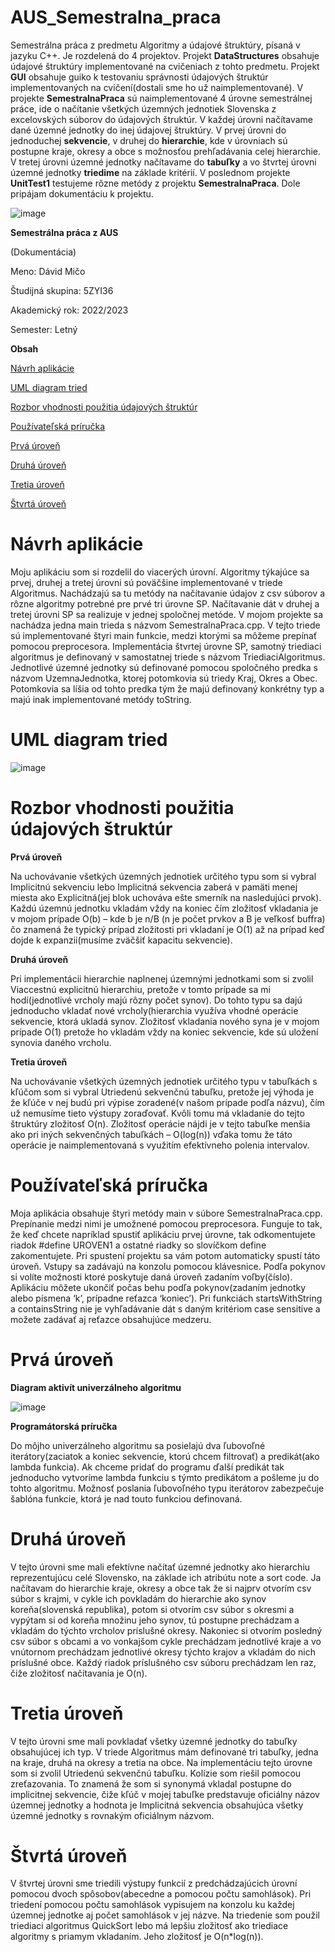 # AUS_Semestralna_praca

Semestrálna práca z predmetu Algoritmy a údajové štruktúry, písaná v jazyku C++. Je rozdelená do 4 projektov. Projekt **DataStructures** obsahuje údajové štruktúry implementované na cvičeniach z tohto predmetu. Projekt **GUI** obsahuje guiko k testovaniu správnosti údajových štruktúr implementovaných na cvičení(dostali sme ho už naimplementované). V projekte **SemestralnaPraca** sú naimplementované 4 úrovne semestrálnej práce, ide o načítanie všetkých územných jednotiek Slovenska z excelovských súborov do údajových štruktúr. V každej úrovni načítavame dané územné jednotky do inej údajovej štruktúry. V prvej úrovni do jednoduchej **sekvencie**, v druhej do **hierarchie**, kde v úrovniach sú postupne kraje, okresy a obce s možnosťou prehľadávania celej hierarchie. V tretej úrovni územné jednotky načítavame do **tabuľky** a vo štvrtej úrovni územné jednotky **triedime** na základe kritérií. V poslednom projekte **UnitTest1** testujeme rôzne metódy z projektu **SemestralnaPraca**. Dole pripájam dokumentáciu k projektu.

![image](https://github.com/Davone2564/AUS_Semestralna_praca/assets/45235000/fbac71cf-f3b4-4b3d-b1f4-536ed6ca09be)

**Semestrálna práca z AUS**

(Dokumentácia)

Meno: Dávid Mičo

Študijná skupina: 5ZYI36

Akademický rok: 2022/2023

Semester: Letný

**Obsah**

[Návrh aplikácie](#návrh-aplikácie)

[UML diagram tried](#uml-diagram-tried)

[Rozbor vhodnosti použitia údajových štruktúr](#rozbor-vhodnosti-použitia-údajových-štruktúr)

[Používateľská príručka](#používateľská-príručka)

[Prvá úroveň](#prvá-úroveň)

[Druhá úroveň](#druhá-úroveň)

[Tretia úroveň](#tretia-úroveň)

[Štvrtá úroveň](#štvrtá-úroveň)

# Návrh aplikácie

Moju aplikáciu som si rozdelil do viacerých úrovní. Algoritmy týkajúce sa prvej, druhej a tretej úrovni sú poväčšine implementované v triede Algoritmus. Nachádzajú sa tu metódy na načítavanie údajov z csv súborov a rôzne algoritmy potrebné pre prvé tri úrovne SP. Načítavanie dát v druhej a tretej úrovni SP sa realizuje v jednej spoločnej metóde. V mojom projekte sa nachádza jedna main trieda s názvom SemestralnaPraca.cpp. V tejto triede sú implementované štyri main funkcie, medzi ktorými sa môžeme prepínať pomocou preprocesora. Implementácia štvrtej úrovne SP, samotný triediaci algoritmus je definovaný v samostatnej triede s názvom TriediaciAlgoritmus. Jednotlivé územné jednotky sú definované pomocou spoločného predka s názvom UzemnaJednotka, ktorej potomkovia sú triedy Kraj, Okres a Obec. Potomkovia sa líšia od tohto predka tým že majú definovaný konkrétny typ a majú inak implementované metódy toString.

# UML diagram tried

![image](https://github.com/Davone2564/AUS_Semestralna_praca/assets/45235000/2f393662-6281-47bb-a933-31be525bf301)

# Rozbor vhodnosti použitia údajových štruktúr

**Prvá úroveň**

Na uchovávanie všetkých územných jednotiek určitého typu som si vybral Implicitnú sekvenciu lebo Implicitná sekvencia zaberá v pamäti menej miesta ako Explicitná(jej blok uchováva ešte smerník na nasledujúci prvok). Každú územnú jednotku vkladám vždy na koniec čím zložitosť vkladania je v mojom prípade O(b) – kde b je n/B (n je počet prvkov a B je veľkosť buffra) čo znamená že typický prípad zložitosti pri vkladaní je O(1) až na prípad keď dojde k expanzii(musíme zväčšiť kapacitu sekvencie).

**Druhá úroveň**

Pri implementácii hierarchie naplnenej územnými jednotkami som si zvolil Viaccestnú explicitnú hierarchiu, pretože v tomto prípade sa mi hodí(jednotlivé vrcholy majú rôzny počet synov). Do tohto typu sa dajú jednoducho vkladať nové vrcholy(hierarchia využíva vhodné operácie sekvencie, ktorá ukladá synov. Zložitosť vkladania nového syna je v mojom prípade O(1) pretože ho vkladám vždy na koniec sekvencie, kde sú uložení synovia daného vrcholu.

**Tretia úroveň**

Na uchovávanie všetkých územných jednotiek určitého typu v tabuľkách s kľúčom som si vybral Utriedenú sekvenčnú tabuľku, pretože jej výhoda je že kľúče v nej budú pri výpise zoradené(v našom prípade podľa názvu), čím už nemusíme tieto výstupy zoraďovať. Kvôli tomu má vkladanie do tejto štruktúry zložitosť O(n). Zložitosť operácie nájdi je v tejto tabuľke menšia ako pri iných sekvenčných tabuľkách – O(log(n)) vďaka tomu že táto operácie je naimplementovaná s využitím efektívneho polenia intervalov.

# Používateľská príručka

Moja aplikácia obsahuje štyri metódy main v súbore SemestralnaPraca.cpp. Prepínanie medzi nimi je umožnené pomocou preprocesora. Funguje to tak, že keď chcete napríklad spustiť aplikáciu prvej úrovne, tak odkomentujete riadok \#define UROVEN1 a ostatné riadky so slovíčkom define zakomentujete. Pri spustení projektu sa vám potom automaticky spustí táto úroveň. Vstupy sa zadávajú na konzolu pomocou klávesnice. Podľa pokynov si volíte možnosti ktoré poskytuje daná úroveň zadaním voľby(číslo). Aplikáciu môžete ukončiť počas behu podľa pokynov(zadaním jednotky alebo písmena ‘k’, prípadne reťazca ‘koniec’). Pri funkciách startsWithString a containsString nie je vyhľadávanie dát s daným kritériom case sensitive a možete zadávať aj reťazce obsahujúce medzeru.

# Prvá úroveň

**Diagram aktivít univerzálneho algoritmu**

![image](https://github.com/Davone2564/AUS_Semestralna_praca/assets/45235000/54e95b78-0deb-46d1-9c53-a8877d6f9b5f)

**Programátorská príručka**

Do môjho univerzálneho algoritmu sa posielajú dva ľubovoľné iterátory(zaciatok a koniec sekvencie, ktorú chcem filtrovať) a predikát(ako lambda funkcia). Ak chceme pridať do programu ďalší predikát tak jednoducho vytvoríme lambda funkciu s týmto predikátom a pošleme ju do tohto algoritmu. Možnosť poslania ľubovoľného typu iterátorov zabezpečuje šablóna funkcie, ktorá je nad touto funkciou definovaná.

# Druhá úroveň

V tejto úrovni sme mali efektívne načítať územné jednotky ako hierarchiu reprezentujúcu celé Slovensko, na základe ich atribútu note a sort code. Ja načítavam do hierarchie kraje, okresy a obce tak že si najprv otvorím csv súbor s krajmi, v cykle ich povkladám do hierarchie ako synov koreňa(slovenská republika), potom si otvorím csv súbor s okresmi a vypýtam si od koreňa množinu jeho synov, tú postupne prechádzam a vkladám do týchto vrcholov príslušné okresy. Nakoniec si otvorím posledný csv súbor s obcami a vo vonkajšom cykle prechádzam jednotlivé kraje a vo vnútornom prechádzam jednotlivé okresy týchto krajov a vkladám do nich príslušné obce. Každý riadok príslušného csv súboru prechádzam len raz, čiže zložitosť načítavania je O(n).

# Tretia úroveň

V tejto úrovni sme mali povkladať všetky územné jednotky do tabuľky obsahujúcej ich typ. V triede Algoritmus mám definované tri tabuľky, jedna na kraje, druhá na okresy a tretia na obce. Na implementáciu tejto úrovne som si zvolil Utriedenú sekvenčnú tabuľku. Kolízie som riešil pomocou zreťazovania. To znamená že som si synonymá vkladal postupne do implicitnej sekvencie, čiže kľúč v mojej tabuľke predstavuje oficiálny názov územnej jednotky a hodnota je Implicitná sekvencia obsahujúca všetky územné jednotky s rovnakým oficiálnym názvom.

# Štvrtá úroveň

V štvrtej úrovni sme triedili výstupy funkcií z predchádzajúcich úrovní pomocou dvoch spôsobov(abecedne a pomocou počtu samohlások). Pri triedení pomocou počtu samohlások vypisujem na konzolu ku každej územnej jednotke aj počet samohlások v jej názve. Na triedenie som použil triediaci algoritmus QuickSort lebo má lepšiu zložitosť ako triediace algoritmy s priamym vkladaním. Jeho zložitosť je O(n\*log(n)).
